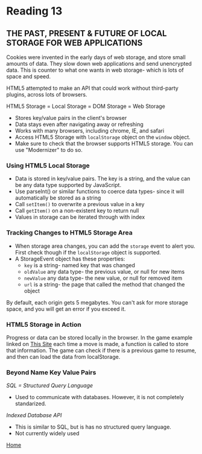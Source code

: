 # Reading 13

## THE PAST, PRESENT & FUTURE OF LOCAL STORAGE FOR WEB APPLICATIONS

Cookies were invented in the early days of web storage, and store small amounts of data. They slow down web applications and send unencrypted data. This is counter to what one wants in web storage- which is lots of space and speed. 

HTML5 attempted to make an API that could work without third-party plugins, across lots of browsers. 

HTML5 Storage = Local Storage = DOM Storage = Web Storage
- Stores key/value pairs in the client's browser
- Data stays even after navigating away or refreshing
- Works with many browsers, including chrome, IE, and safari
- Access HTML5 Storage with `localStorage` object on the `window` object.  
- Make sure to check that the browser supports HTML5 storage. You can use "Modernizer" to do so. 

### Using HTML5 Local Storage

- Data is stored in key/value pairs. The key is a string, and the value can be any data type supported by JavaScript.
- Use parseInt() or similar functions to coerce data types- since it will automatically be stored as a string
- Call `setItem()` to overwrite a previous value in a key
- Call `getItem()` on a non-existent key to return null
- Values in storage can be iterated through with index

### Tracking Changes to HTML5 Storage Area

- When storage area changes, you can add the `storage` event to alert you. First check though if the `localStorage` object is supported. 
- A StorageEvent object has these properties:
  - `key` is a string- named key that was changed
  - `oldValue` any data type- the previous value, or null for new items
  - `newValue` any data type- the new value, or null for removed item
  - `url` is a string- the page that called the method that changed the object

By default, each origin gets 5 megabytes. You can't ask for more storage space, and you will get an error if you exceed it. 

### HTML5 Storage in Action

Progress or data can be stored locally in the browser. In the game example linked on [This Site](http://diveinto.html5doctor.com/storage.html) each time a move is made, a function is called to store that information. The game can check if there is a previous game to resume, and then can load the data from localStorage. 
 
### Beyond Name Key Value Pairs

*SQL = Structured Query Language*
- Used to communicate with databases. However, it is not completely standarized. 

*Indexed Database API*
- This is similar to SQL, but is has no structured query language. 
- Not currently widely used



[Home](https://peymade.github.io/reading-notes/)